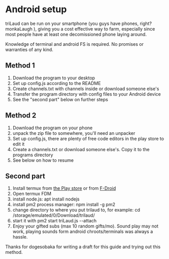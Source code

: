 # Android setup
triLaud can be run on your smartphone (you guys have phones, right? monkaLaugh ), giving you a cost
effective way to farm, especially since most people have at least one decomissioned phone laying around.

Knowledge of terminal and android FS is required. No promises or warranties of any kind.

## Method 1 ##
1. Download the program to your desktop
2. Set up config.js according to the README
3. Create channels.txt with channels inside or download someone else's
4. Transfer the program directory with config files to your Android device
5. See the "second part" below on further steps

## Method 2 ##
1. Download the program on your phone
2. unpack the zip file to somewhere, you'll need an unpacker
3. Set up config.js, there are plenty of free code editors in the play store to edit it
4. Create a channels.txt or download someone else's. Copy it to the programs directory
5. See below on how to resume

## Second part ##
1. Install termux from [the Play store](https://play.google.com/store/apps/details?id=com.termux) or from [F-Droid](https://f-droid.org/en/packages/com.termux/)
2. Open termux FDM
3. install node.js: apt install nodejs
4. install pm2 process manager: npm install -g pm2
5. change directory to where you put trilaud to, for example: cd /storage/emulated/0/Download/trilaud/
6. start it with pm2 start triLaud.js --attach
7. Enjoy your gifted subs (max 10 random gifts/mo). Sound play may not work, playing sounds form android chroots/terminals was always a hassle.

Thanks for dogesobaka for writing a draft for this guide and trying out this method.
